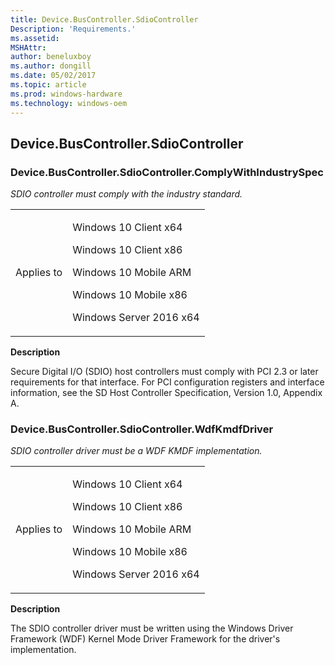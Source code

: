 ```yaml
---
title: Device.BusController.SdioController
Description: 'Requirements.'
ms.assetid: 
MSHAttr: 
author: beneluxboy
ms.author: dongill
ms.date: 05/02/2017
ms.topic: article
ms.prod: windows-hardware
ms.technology: windows-oem
---
```


<!--
# Device.BusController.SdioController
 - [Device.BusController.SdioController](#device.buscontroller.sdiocontroller)
-->

<a name="device.buscontroller.sdiocontroller"></a>
## Device.BusController.SdioController

### Device.BusController.SdioController.ComplyWithIndustrySpec

*SDIO controller must comply with the industry standard.*

<table>
<tr>
<td>Applies to</td>
<td>
<p>Windows 10 Client x64</p>
<p>Windows 10 Client x86</p>
<p>Windows 10 Mobile ARM</p>
<p>Windows 10 Mobile x86</p>
<p>Windows Server 2016 x64</p>
</td></tr></table>

**Description**

Secure Digital I/O (SDIO) host controllers must comply with PCI 2.3 or later requirements for that interface. For PCI configuration registers and interface information, see the SD Host Controller Specification, Version 1.0, Appendix A.

### Device.BusController.SdioController.WdfKmdfDriver

*SDIO controller driver must be a WDF KMDF implementation.*

<table>
<tr>
<td>Applies to</td>
<td>
<p>Windows 10 Client x64</p>
<p>Windows 10 Client x86</p>
<p>Windows 10 Mobile ARM</p>
<p>Windows 10 Mobile x86</p>
<p>Windows Server 2016 x64</p>
</td></tr></table>

**Description**

The SDIO controller driver must be written using the Windows Driver Framework (WDF) Kernel Mode Driver Framework for the driver's implementation.

